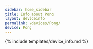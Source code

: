 ```yaml
---
sidebar: home_sidebar
title: Info about Pong
layout: deviceinfo
permalink: /devices/Pong/
device: Pong
---
```

{% include templates/device_info.md %}
